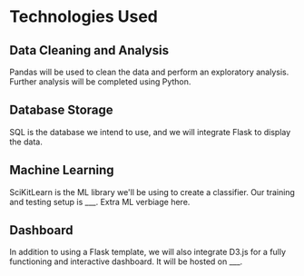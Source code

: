 # Technologies Used
## Data Cleaning and Analysis
Pandas will be used to clean the data and perform an exploratory analysis. Further analysis will be completed using Python.

## Database Storage
SQL  is the database we intend to use, and we will integrate Flask to display the data.

## Machine Learning
SciKitLearn is the ML library we'll be using to create a classifier. Our training and testing setup is ___. Extra ML verbiage here.

## Dashboard
In addition to using a Flask template, we will also integrate D3.js for a fully functioning and interactive dashboard. It will be hosted on ___.

